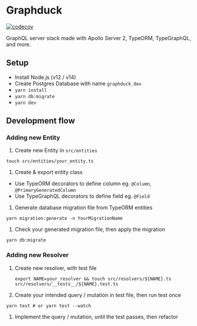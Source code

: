 # Graphduck

[![codecov](https://codecov.io/gh/narze/graphduck/branch/main/graph/badge.svg)](https://codecov.io/gh/narze/graphduck)

GraphQL server stack made with Apollo Server 2, TypeORM, TypeGraphQL, and more.

## Setup

- Install Node.js (v12 / v14)
- Create Postgres Database with name `graphduck_dev`
- `yarn install`
- `yarn db:migrate`
- `yarn dev`

## Development flow

### Adding new Entity

1. Create new Entity in `src/entities`

```shell
touch src/entities/your_entity.ts
```

1. Create & export entity class

- Use TypeORM decorators to define column eg. `@Column`, `@PrimaryGeneratedColumn`
- Use TypeGraphQL decorators to define field eg. `@Field`

1. Generate database migration file from TypeORM entities

```shell
yarn migration:generate -n YourMigrationName
```

1. Check your generated migration file, then apply the migration

```shell
yarn db:migrate
```

### Adding new Resolver

1. Create new resolver, with test file

   ```shell
   export NAME=your_resolver && touch src/resolvers/${NAME}.ts src/resolvers/__tests__/${NAME}.test.ts
   ```

1. Create your intended query / mutation in test file, then run test once

```shell
yarn test # or yarn test --watch
```

1. Implement the query / mutation, until the test passes, then refactor
